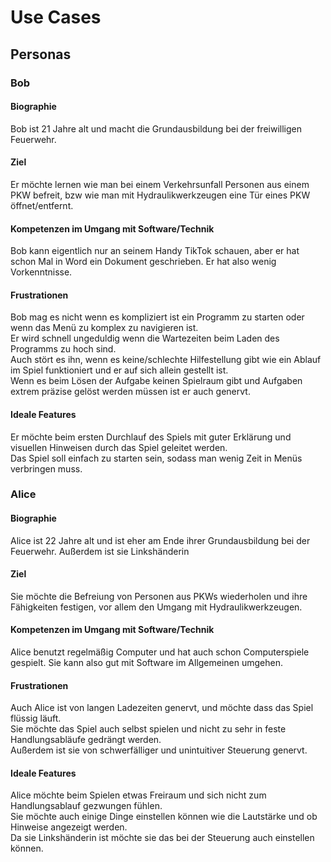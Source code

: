 # Use Cases

## Personas

### Bob

#### Biographie
Bob ist 21 Jahre alt und macht die Grundausbildung bei der freiwilligen Feuerwehr. 

#### Ziel
Er möchte lernen wie man bei einem Verkehrsunfall Personen aus einem PKW befreit, bzw wie man mit Hydraulikwerkzeugen eine Tür eines PKW öffnet/entfernt. 

#### Kompetenzen im Umgang mit Software/Technik
Bob kann eigentlich nur an seinem Handy TikTok schauen, aber er hat schon Mal in Word ein Dokument geschrieben. Er hat also wenig Vorkenntnisse. 

#### Frustrationen
Bob mag es nicht wenn es kompliziert ist ein Programm zu starten oder wenn das Menü zu komplex zu navigieren ist.  
Er wird schnell ungeduldig wenn die Wartezeiten beim Laden des Programms zu hoch sind.  
Auch stört es ihn, wenn es keine/schlechte Hilfestellung gibt wie ein Ablauf im Spiel funktioniert und er auf sich allein gestellt ist.  
Wenn es beim Lösen der Aufgabe keinen Spielraum gibt und Aufgaben extrem präzise gelöst werden müssen ist er auch genervt. 

#### Ideale Features
Er möchte beim ersten Durchlauf des Spiels mit guter Erklärung und visuellen Hinweisen durch das Spiel geleitet werden.  
Das Spiel soll einfach zu starten sein, sodass man wenig Zeit in Menüs verbringen muss.  

### Alice 

#### Biographie 
Alice ist 22 Jahre alt und ist eher am Ende ihrer Grundausbildung bei der Feuerwehr. Außerdem ist sie Linkshänderin

#### Ziel 
Sie möchte die Befreiung von Personen aus PKWs wiederholen und ihre Fähigkeiten festigen, vor allem den Umgang mit Hydraulikwerkzeugen. 

#### Kompetenzen im Umgang mit Software/Technik
Alice benutzt regelmäßig Computer und hat auch schon Computerspiele gespielt. Sie kann also gut mit Software im Allgemeinen umgehen. 

#### Frustrationen
Auch Alice ist von langen Ladezeiten genervt, und möchte dass das Spiel flüssig läuft.  
Sie möchte das Spiel auch selbst spielen und nicht zu sehr in feste Handlungsabläufe gedrängt werden.  
Außerdem ist sie von schwerfälliger und unintuitiver Steuerung genervt.  

#### Ideale Features
Alice möchte beim Spielen etwas Freiraum und sich nicht zum Handlungsablauf gezwungen fühlen.  
Sie möchte auch einige Dinge einstellen können wie die Lautstärke und ob Hinweise angezeigt werden.  
Da sie Linkshänderin ist möchte sie das bei der Steuerung auch einstellen können. 